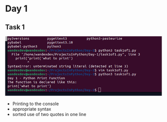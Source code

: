 # Day 1

## Task 1
<img src="task1of1.png"
     alt="Ouput" />

 * Printing to the console
 * appropriate syntax
 * sorted use of two quotes in one line
